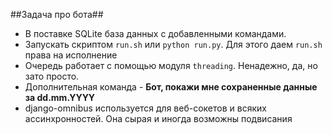 ##Задача про бота##

* В поставке SQLite база данных с добавленными командами.
* Запускать скриптом `run.sh` или `python run.py`. Для этого даем `run.sh` права на исполнение
* Очередь работает с помощью модуля `threading`. Ненадежно, да, но зато просто.
* Дополнительная команда - **Бот, покажи мне сохраненные данные за dd.mm.YYYY**
* django-omnibus используется для веб-сокетов и всяких ассинхронностей. Она сырая и иногда возможны подвисания